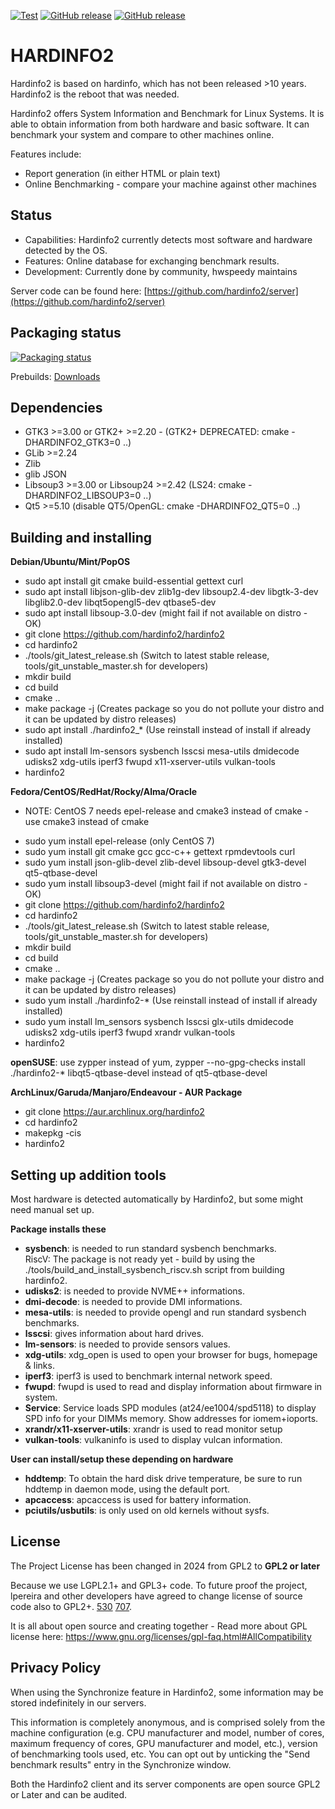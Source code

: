 [![Test](https://github.com/hardinfo2/hardinfo2/actions/workflows/test.yml/badge.svg)](https://github.com/hardinfo2/hardinfo2/actions/workflows/test.yml)
[![GitHub release](https://img.shields.io/github/v/release/hardinfo2/hardinfo2?display_name=release)](https://hardinfo2.org/github?latest_release)
[![GitHub release](https://img.shields.io/github/v/release/hardinfo2/hardinfo2?include_prereleases&label=PreRelease&color=blue&display_name=release)](https://hardinfo2.org/github?latest_prerelease)

HARDINFO2
=========

Hardinfo2 is based on hardinfo, which has not been released >10 years. Hardinfo2 is the reboot that was needed.

Hardinfo2 offers System Information and Benchmark for Linux Systems. It is able to
obtain information from both hardware and basic software. It can benchmark your system and compare
to other machines online.

Features include:
- Report generation (in either HTML or plain text)
- Online Benchmarking - compare your machine against other machines

Status
------
- Capabilities: Hardinfo2 currently detects most software and hardware detected by the OS.
- Features: Online database for exchanging benchmark results.
- Development: Currently done by community, hwspeedy maintains

Server code can be found here: [https://github.com/hardinfo2/server](https://github.com/hardinfo2/server)

Packaging status
--------------
[![Packaging status](https://hardinfo2.org/repology.svg)](https://hardinfo2.org/repology.svg)

Prebuilds: [Downloads](https://hardinfo2.org/github?latest_prerelease)

Dependencies
------------
- GTK3 >=3.00 or GTK2+ >=2.20 - (GTK2+ DEPRECATED: cmake -DHARDINFO2_GTK3=0 ..)
- GLib >=2.24
- Zlib
- glib JSON
- Libsoup3 >=3.00 or Libsoup24 >=2.42 (LS24: cmake -DHARDINFO2_LIBSOUP3=0 ..)
- Qt5 >=5.10 (disable QT5/OpenGL: cmake -DHARDINFO2_QT5=0 ..)

Building and installing
-----------------------
**Debian/Ubuntu/Mint/PopOS**
- sudo apt install git cmake build-essential gettext curl
- sudo apt install libjson-glib-dev zlib1g-dev libsoup2.4-dev libgtk-3-dev libglib2.0-dev libqt5opengl5-dev qtbase5-dev
- sudo apt install libsoup-3.0-dev  (might fail if not available on distro - OK)
- git clone https://github.com/hardinfo2/hardinfo2
- cd hardinfo2
- ./tools/git_latest_release.sh (Switch to latest stable release, tools/git_unstable_master.sh for developers)
- mkdir build
- cd build
- cmake ..
- make package -j (Creates package so you do not pollute your distro and it can be updated by distro releases)
- sudo apt install ./hardinfo2_*  (Use reinstall instead of install if already installed)
- sudo apt install lm-sensors sysbench lsscsi mesa-utils dmidecode udisks2 xdg-utils iperf3 fwupd x11-xserver-utils vulkan-tools
- hardinfo2

**Fedora/CentOS/RedHat/Rocky/Alma/Oracle**
* NOTE: CentOS 7 needs epel-release and cmake3 instead of cmake - use cmake3 instead of cmake
- sudo yum install epel-release  (only CentOS 7)
- sudo yum install git cmake gcc gcc-c++ gettext rpmdevtools curl
- sudo yum install json-glib-devel zlib-devel libsoup-devel gtk3-devel qt5-qtbase-devel
- sudo yum install libsoup3-devel  (might fail if not available on distro - OK)
- git clone https://github.com/hardinfo2/hardinfo2
- cd hardinfo2
- ./tools/git_latest_release.sh (Switch to latest stable release, tools/git_unstable_master.sh for developers)
- mkdir build
- cd build
- cmake ..
- make package -j (Creates package so you do not pollute your distro and it can be updated by distro releases)
- sudo yum install ./hardinfo2-*  (Use reinstall instead of install if already installed)
- sudo yum install lm_sensors sysbench lsscsi glx-utils dmidecode udisks2 xdg-utils iperf3 fwupd xrandr vulkan-tools
- hardinfo2

**openSUSE**: use zypper instead of yum, zypper --no-gpg-checks install ./hardinfo2-*
libqt5-qtbase-devel instead of qt5-qtbase-devel

**ArchLinux/Garuda/Manjaro/Endeavour - AUR Package**
 - git clone https://aur.archlinux.org/hardinfo2
 - cd hardinfo2
 - makepkg -cis
 - hardinfo2

Setting up addition tools
---------------------------
Most hardware is detected automatically by Hardinfo2, but some might need manual set up.

**Package installs these**
- **sysbench**: is needed to run standard sysbench benchmarks. <br>
RiscV: The package is not ready yet - build by using the ./tools/build_and_install_sysbench_riscv.sh script from building hardinfo2.
- **udisks2**: is needed to provide NVME++ informations.
- **dmi-decode**: is needed to provide DMI informations.
- **mesa-utils**: is needed to provide opengl and run standard sysbench benchmarks.
- **lsscsi**: gives information about hard drives.
- **lm-sensors**: is needed to provide sensors values.
- **xdg-utils**: xdg_open is used to open your browser for bugs, homepage & links.
- **iperf3**: iperf3 is used to benchmark internal network speed.
- **fwupd**: fwupd is used to read and display information about firmware in system.
- **Service**: Service loads SPD modules (at24/ee1004/spd5118) to display SPD info for your DIMMs memory. Show addresses for iomem+ioports.
- **xrandr/x11-xserver-utils**: xrandr is used to read monitor setup
- **vulkan-tools**: vulkaninfo is used to display vulcan information.

**User can install/setup these depending on hardware**
- **hddtemp**: To obtain the hard disk drive temperature, be sure to run hddtemp
in daemon mode, using the default port.
- **apcaccess**: apcaccess is used for battery information.
- **pciutils/usbutils**: is only used on old kernels without sysfs.

License
------
The Project License has been changed in 2024 from GPL2 to **GPL2 or later**

Because we use LGPL2.1+ and GPL3+ code. To future proof the project, lpereira and other developers have agreed to change license of source code also to GPL2+. [530](https://github.com/hardinfo2/hardinfo2/blob/master/tools/LICENSES/github_com_lpereira_hardinfo_issues_530.pdf)  [707](https://github.com/hardinfo2/hardinfo2/blob/master/tools/LICENSES/github_com_lpereira_hardinfo_issues_707.pdf).

It is all about open source and creating together - Read more about GPL license here: https://www.gnu.org/licenses/gpl-faq.html#AllCompatibility

Privacy Policy
---------------
When using the Synchronize feature in Hardinfo2, some information may be stored indefinitely in our servers.

This information is completely anonymous, and is comprised solely from the machine configuration (e.g. CPU manufacturer and model, number of cores, maximum frequency of cores, GPU manufacturer and model, etc.), version of benchmarking tools used, etc. You can opt out by unticking the "Send benchmark results" entry in the Synchronize window.

Both the Hardinfo2 client and its server components are open source GPL2 or Later and can be audited.
